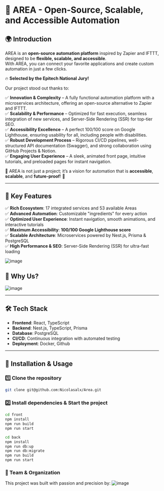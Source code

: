 # 🚀 AREA - Open-Source, Scalable, and Accessible Automation  

## 🌍 Introduction  
AREA is an **open-source automation platform** inspired by Zapier and IFTTT, designed to be **flexible, scalable, and accessible**.  
With AREA, you can connect your favorite applications and create custom automation in just a few clicks.  

🔥 **Selected by the Epitech National Jury!**

Our project stood out thanks to:

✅ **Innovation & Complexity** – A fully functional automation platform with a microservices architecture, offering an open-source alternative to Zapier and IFTTT.  
✅ **Scalability & Performance** – Optimized for fast execution, seamless integration of new services, and Server-Side Rendering (SSR) for top-tier SEO.  
✅ **Accessibility Excellence** – A perfect 100/100 score on Google Lighthouse, ensuring usability for all, including people with disabilities.  
✅ **Robust Development Process** – Rigorous CI/CD pipelines, well-structured API documentation (Swagger), and strong collaboration using GitHub Projects & Notion.  
✅ **Engaging User Experience** – A sleek, animated front page, intuitive tutorials, and preloaded pages for instant navigation.  

🎯 AREA is not just a project; it’s a vision for automation that is **accessible**, **scalable**, and **future-proof**! 🚀

---

## 🎯 Key Features  

✅ **Rich Ecosystem**: 17 integrated services and 53 available Areas  
✅ **Advanced Automation**: Customizable "ingredients" for every action  
✅ **Optimized User Experience**: Instant navigation, smooth animations, and interactive tutorials  
✅ **Maximum Accessibility**: **100/100 Google Lighthouse score**  
✅ **Scalable Architecture**: Microservices powered by Nest.js, Prisma & PostgreSQL  
✅ **High Performance & SEO**: Server-Side Rendering (SSR) for ultra-fast loading  

![image](https://github.com/user-attachments/assets/be5704f7-e385-4249-88a9-569858e730ff)

## 🤔 Why Us?

![image](https://github.com/user-attachments/assets/036d7a55-e0d1-4834-815f-bc7df9904980)

---

## 🛠️ Tech Stack  

- **Frontend**: React, TypeScript  
- **Backend**: Nest.js, TypeScript, Prisma  
- **Database**: PostgreSQL  
- **CI/CD**: Continuous integration with automated testing  
- **Deployment**: Docker, Github   

---

## 🚀 Installation & Usage  

### 1️⃣ Clone the repository  
```bash
git clone git@github.com:Nicolasalx/Area.git
```

### 2️⃣ Install dependencies & Start the project
```bash
cd front
npm install
npm run build
npm run start
```

```bash
cd back
npm install
npm run db:up
npm run db:migrate
npm run build
npm run start
```

### 🤝 Team & Organization

This project was built with passion and precision by:
![image](https://github.com/user-attachments/assets/73a4ac64-a2ca-4ad3-befa-7f53ce5b154c)
